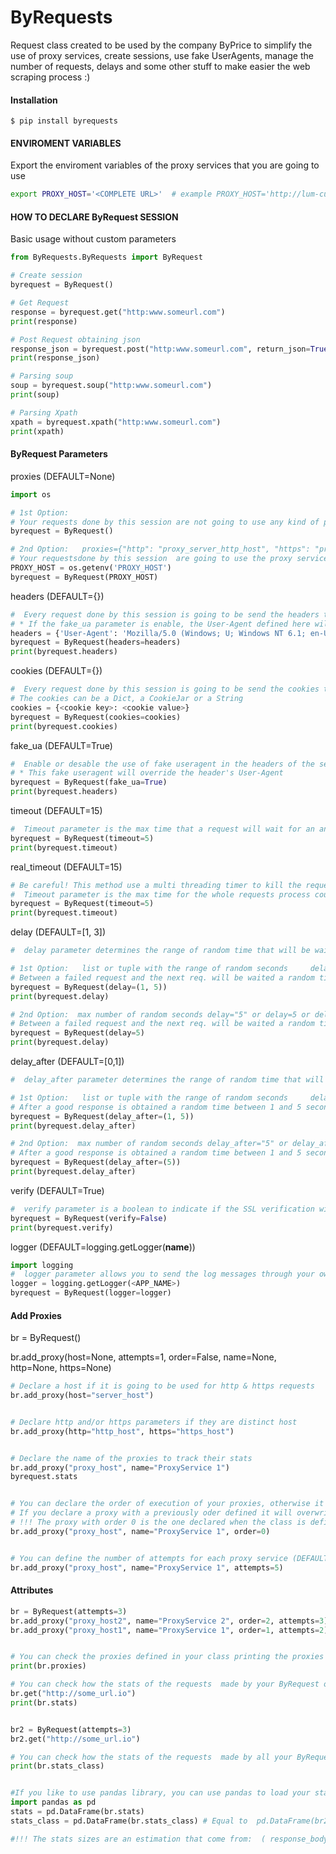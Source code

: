 # ByRequests
Request class created to be used by the company ByPrice to simplify the use of proxy services, create sessions, use fake UserAgents, manage the number of requests, delays and some other stuff to make easier the web scraping process :)

#### Installation
```shell
$ pip install byrequests
```

#### ENVIROMENT VARIABLES
Export the enviroment variables of the proxy services that you are going to use
```bash
export PROXY_HOST='<COMPLETE URL>'  # example PROXY_HOST='http://lum-customer-ByRequest-zone-global:dj58yk1a9wtd@zproxy.lum-superproxy.io:22225'
```

#### HOW TO DECLARE ByRequest SESSION
Basic usage without custom parameters
```python
from ByRequests.ByRequests import ByRequest

# Create session
byrequest = ByRequest()

# Get Request
response = byrequest.get("http:www.someurl.com")
print(response)

# Post Request obtaining json
response_json = byrequest.post("http:www.someurl.com", return_json=True)
print(response_json)

# Parsing soup
soup = byrequest.soup("http:www.someurl.com")
print(soup)

# Parsing Xpath
xpath = byrequest.xpath("http:www.someurl.com")
print(xpath)
```


#### ByRequest Parameters
proxies (DEFAULT=None)
```python
import os 

# 1st Option:
# Your requests done by this session are not going to use any kind of proxy service
byrequest = ByRequest()

# 2nd Option:   proxies={"http": "proxy_server_http_host", "https": "proxy_server_https_host"}
# Your requestsdone by this session  are going to use the proxy service that you specified
PROXY_HOST = os.getenv('PROXY_HOST')
byrequest = ByRequest(PROXY_HOST)
```

headers (DEFAULT={})
```python
#  Every request done by this session is going to be send the headers that you define here
# * If the fake_ua parameter is enable, the User-Agent defined here will be overrided
headers = {'User-Agent': 'Mozilla/5.0 (Windows; U; Windows NT 6.1; en-US; rv:1.9.1.5) Gecko/20091102 Firefox/3.5.5 (.NET CLR 3.5.30729)', 'Accept': 'text/html,application/xhtml+xml,application/xml;q=0.9,*/*;q=0.8'}
byrequest = ByRequest(headers=headers)
print(byrequest.headers)
```

cookies (DEFAULT={})
```python
#  Every request done by this session is going to be send the cookies that you define here
# The cookies can be a Dict, a CookieJar or a String
cookies = {<cookie key>: <cookie value>}
byrequest = ByRequest(cookies=cookies)
print(byrequest.cookies)
```

fake_ua (DEFAULT=True)
```python
#  Enable or desable the use of fake useragent in the headers of the session with values True or False
# * This fake useragent will override the header's User-Agent
byrequest = ByRequest(fake_ua=True)
print(byrequest.headers)
```

timeout (DEFAULT=15)
```python
#  Timeout parameter is the max time that a request will wait for an answer before a timeout error shows for every request made with this session
byrequest = ByRequest(timeout=5)
print(byrequest.timeout)
```

real_timeout (DEFAULT=15)
```python	
# Be careful! This method use a multi threading timer to kill the request after the max time and it can break ipython and Jupyter. 
#  Timeout parameter is the max time for the whole requests process could take before a timeout error shows for every request made with this session
byrequest = ByRequest(timeout=5)
print(byrequest.timeout)
```


delay (DEFAULT=[1, 3])
```python
#  delay parameter determines the range of random time that will be waited between a failed request and the next request during this session

# 1st Option:   list or tuple with the range of random seconds     delay=[1, 5] or delay=(1, 5)
# Between a failed request and the next req. will be waited a random time between 1 and 5 seconds
byrequest = ByRequest(delay=(1, 5))
print(byrequest.delay)

# 2nd Option:  max number of random seconds delay="5" or delay=5 or delay=[5] or delay=["5"]
# Between a failed request and the next req. will be waited a random time between 1 to  5 seconds
byrequest = ByRequest(delay=5)
print(byrequest.delay)
```

delay_after (DEFAULT=[0,1])
```python
#  delay_after parameter determines the range of random time that will be waited afet a good response is obtained

# 1st Option:   list or tuple with the range of random seconds     delay_after=[1, 5] or delay_after=(1, 5)
# After a good response is obtained a random time between 1 and 5 seconds will be waited
byrequest = ByRequest(delay_after=(1, 5))
print(byrequest.delay_after)

# 2nd Option:  max number of random seconds delay_after="5" or delay_after=5 or delay_after=[5] or delay_after=["5"]
# After a good response is obtained a random time between 1 and 5 seconds will be waited
byrequest = ByRequest(delay_after=(5))
print(byrequest.delay_after)
```

verify (DEFAULT=True)
```python
#  verify parameter is a boolean to indicate if the SSL verification will be enabled or not during the session
byrequest = ByRequest(verify=False)
print(byrequest.verify)
```

logger (DEFAULT=logging.getLogger(__name__))
```python
import logging
#  logger parameter allows you to send the log messages through your own customized logger
logger = logging.getLogger(<APP_NAME>)
byrequest = ByRequest(logger=logger)
```


#### Add Proxies
br = ByRequest()

br.add_proxy(host=None, attempts=1, order=False, name=None, http=None, https=None)
```python
# Declare a host if it is going to be used for http & https requests
br.add_proxy(host="server_host")


# Declare http and/or https parameters if they are distinct host
br.add_proxy(http="http_host", https="https_host")


# Declare the name of the proxies to track their stats
br.add_proxy("proxy_host", name="ProxyService 1")
byrequest.stats


# You can declare the order of execution of your proxies, otherwise it will be appended at the end (begins with 0)
# If you declare a proxy with a previously oder defined it will overwrite the previous one
# !!! The proxy with order 0 is the one declared when the class is defined !!!
br.add_proxy("proxy_host", name="ProxyService 1", order=0)


# You can define the number of attempts for each proxy service (DEFAULT=1)
br.add_proxy("proxy_host", name="ProxyService 1", attempts=5)
```


#### Attributes
```python
br = ByRequest(attempts=3)
br.add_proxy("proxy_host2", name="ProxyService 2", order=2, attempts=3)
br.add_proxy("proxy_host1", name="ProxyService 1", order=1, attempts=2)


# You can check the proxies defined in your class printing the proxies attribute
print(br.proxies)

# You can check how the stats of the requests  made by your ByRequest object printing the stats attribute
br.get("http://some_url.io")
print(br.stats)


br2 = ByRequest(attempts=3)
br2.get("http://some_url.io")

# You can check how the stats of the requests  made by all your ByRequest objects printing the stats attribute
print(br.stats_class)


#If you like to use pandas library, you can use pandas to load your stats and visualize them easily
import pandas as pd
stats = pd.DataFrame(br.stats)
stats_class = pd.DataFrame(br.stats_class) # Equal to  pd.DataFrame(br2.stats_class)

#!!! The stats sizes are an estimation that come from:  ( response_body + response_headers)  ONLY FROM THE SUCCESSFUL RESPONSES !!!

```
